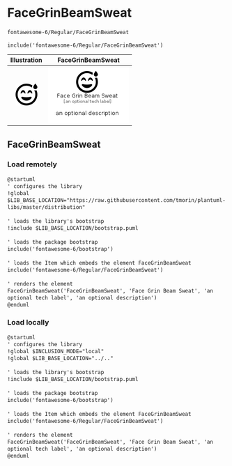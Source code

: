 # FaceGrinBeamSweat


```text
fontawesome-6/Regular/FaceGrinBeamSweat
```

```text
include('fontawesome-6/Regular/FaceGrinBeamSweat')
```



| Illustration | FaceGrinBeamSweat |
| :---: | :---: |
| ![illustration for Illustration](../../fontawesome-6/Regular/FaceGrinBeamSweat.png) | ![illustration for FaceGrinBeamSweat](../../fontawesome-6/Regular/FaceGrinBeamSweat.Local.png) |




## FaceGrinBeamSweat

### Load remotely
```plantuml
@startuml
' configures the library
!global $LIB_BASE_LOCATION="https://raw.githubusercontent.com/tmorin/plantuml-libs/master/distribution"

' loads the library's bootstrap
!include $LIB_BASE_LOCATION/bootstrap.puml

' loads the package bootstrap
include('fontawesome-6/bootstrap')

' loads the Item which embeds the element FaceGrinBeamSweat
include('fontawesome-6/Regular/FaceGrinBeamSweat')

' renders the element
FaceGrinBeamSweat('FaceGrinBeamSweat', 'Face Grin Beam Sweat', 'an optional tech label', 'an optional description')
@enduml
```

### Load locally
```plantuml
@startuml
' configures the library
!global $INCLUSION_MODE="local"
!global $LIB_BASE_LOCATION="../.."

' loads the library's bootstrap
!include $LIB_BASE_LOCATION/bootstrap.puml

' loads the package bootstrap
include('fontawesome-6/bootstrap')

' loads the Item which embeds the element FaceGrinBeamSweat
include('fontawesome-6/Regular/FaceGrinBeamSweat')

' renders the element
FaceGrinBeamSweat('FaceGrinBeamSweat', 'Face Grin Beam Sweat', 'an optional tech label', 'an optional description')
@enduml
```

